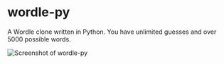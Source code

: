 # wordle-py
A Wordle clone written in Python. You have unlimited guesses and over 5000 possible words.

![Screenshot of wordle-py](https://i.imgur.com/waF88uE.png)

